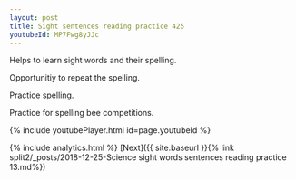 ```yaml
---
layout: post
title: Sight sentences reading practice 425
youtubeId: MP7Fwg8yJJc
---
```

 
 
Helps to learn sight words and their spelling.

Opportunitiy to repeat the spelling. 

Practice spelling. 
 
Practice for spelling bee competitions. 
 
{% include youtubePlayer.html id=page.youtubeId %}
 
 
{% include analytics.html %} 
[Next]({{ site.baseurl }}{% link  split2/_posts/2018-12-25-Science sight words sentences reading practice 13.md%})
 
